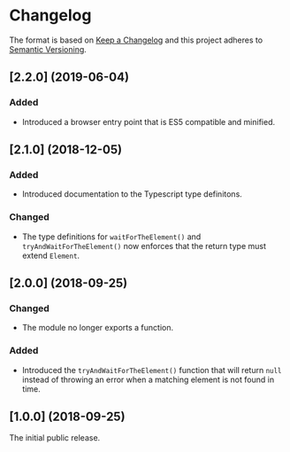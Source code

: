 # Changelog

The format is based on [Keep a Changelog](http://keepachangelog.com/) and this project adheres to [Semantic Versioning](https://semver.org/spec/v2.0.0.html).

## [2.2.0] (2019-06-04)

### Added

- Introduced a browser entry point that is ES5 compatible and minified.

## [2.1.0] (2018-12-05)

### Added

- Introduced documentation to the Typescript type definitons.

### Changed

- The type definitions for `waitForTheElement()` and `tryAndWaitForTheElement()` now enforces that the return type must extend `Element`.

## [2.0.0] (2018-09-25)

### Changed

- The module no longer exports a function.

### Added

- Introduced the `tryAndWaitForTheElement()` function that will return `null` instead of throwing an error when a matching element is not found in time.

## [1.0.0] (2018-09-25)

The initial public release.
